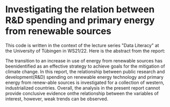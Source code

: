 # Investigating the relation between R&D spending and primary energy from renewable sources

This code is written in the context of the lecture series "Data Literacy" at the University of Tübingen in WS21/22. Here is the abstract from the report:

The transition to an increase in use of energy from renewable sources has beenidentified as an effective strategy to achieve goals for the mitigation of climate change.
In this report, the relationship between public research and development(R&D) spending on renewable energy technology and primary energy from renew-able sources is
investigated for a collection of western, industrialized countries. Overall, the analysis in the present report cannot provide conclusive evidence onthe relationship
between the variables of interest, however, weak trends can be observed.

